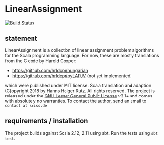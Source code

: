 # LinearAssignment

[![Build Status](https://travis-ci.org/Sciss/LinearAssignment.svg?branch=master)](https://travis-ci.org/Sciss/LinearAssignment)

## statement

LinearAssignment is a collection of linear assignment problem algorithms for the Scala programming language.
For now, these are mostly translations from the C code by Harold Cooper:

- https://github.com/hrldcpr/hungarian
- https://github.com/hrldcpr/pyLAPJV (not yet implemented)

which were published under MIT license. Scala translation and adaption
(C)opyright 2018 by Hanns Holger Rutz. All rights reserved. The project is released under 
the [GNU Lesser General Public License](https://raw.github.com/Sciss/LinearAssignment/master/LICENSE) v2.1+ and 
comes with absolutely no warranties. To contact the author, send an email to `contact at sciss.de`

## requirements / installation

The project builds against Scala 2.12, 2.11 using sbt. Run the tests using `sbt test`.
